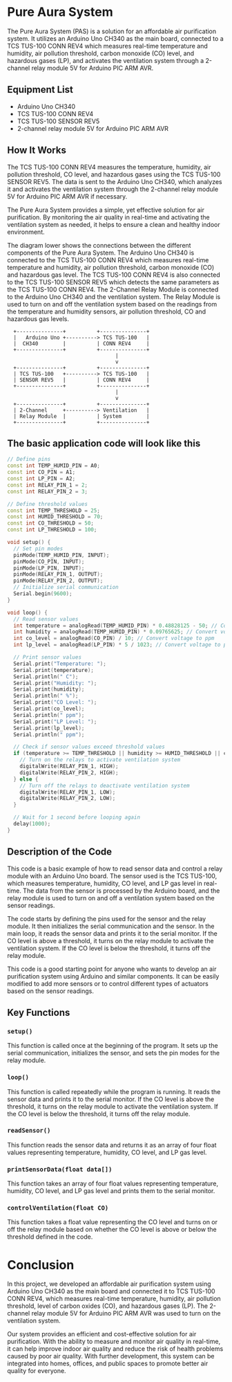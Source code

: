 # Pure Aura System

The Pure Aura System (PAS) is a solution for an affordable air purification system. It utilizes an Arduino Uno CH340 as the main board, connected to a TCS TUS-100 CONN REV4 which measures real-time temperature and humidity, air pollution threshold, carbon monoxide (CO) level, and hazardous gases (LP), and activates the ventilation system through a 2-channel relay module 5V for Arduino PIC ARM AVR.

## Equipment List

- Arduino Uno CH340
- TCS TUS-100 CONN REV4
- TCS TUS-100 SENSOR REV5
- 2-channel relay module 5V for Arduino PIC ARM AVR

## How It Works

The TCS TUS-100 CONN REV4 measures the temperature, humidity, air pollution threshold, CO level, and hazardous gases using the TCS TUS-100 SENSOR REV5. The data is sent to the Arduino Uno CH340, which analyzes it and activates the ventilation system through the 2-channel relay module 5V for Arduino PIC ARM AVR if necessary.

The Pure Aura System provides a simple, yet effective solution for air purification. By monitoring the air quality in real-time and activating the ventilation system as needed, it helps to ensure a clean and healthy indoor environment.

The diagram lower shows the connections between the different components of the Pure Aura System. The Arduino Uno CH340 is connected to the TCS TUS-100 CONN REV4 which measures real-time temperature and humidity, air pollution threshold, carbon monoxide (CO) and hazardous gas level. The TCS TUS-100 CONN REV4 is also connected to the TCS TUS-100 SENSOR REV5 which detects the same parameters as the TCS TUS-100 CONN REV4. The 2-Channel Relay Module is connected to the Arduino Uno CH340 and the ventilation system. The Relay Module is used to turn on and off the ventilation system based on the readings from the temperature and humidity sensors, air pollution threshold, CO and hazardous gas levels.

```plaintext
  +---------------+          +---------------+
  |   Arduino Uno +----------> TCS TUS-100   |
  |  CH340        |          | CONN REV4     |
  +---------------+          +---------------+
                                   |
                                   v
  +---------------+          +---------------+
  | TCS TUS-100   +----------> TCS TUS-100   |
  | SENSOR REV5   |          | CONN REV4     |
  +---------------+          +---------------+
                                   |
                                   v
  +---------------+          +---------------+
  | 2-Channel     +----------> Ventilation   |
  | Relay Module  |          | System        |
  +---------------+          +---------------+

```
## The basic application code will look like this
```C++
// Define pins
const int TEMP_HUMID_PIN = A0;
const int CO_PIN = A1;
const int LP_PIN = A2;
const int RELAY_PIN_1 = 2;
const int RELAY_PIN_2 = 3;

// Define threshold values
const int TEMP_THRESHOLD = 25;
const int HUMID_THRESHOLD = 70;
const int CO_THRESHOLD = 50;
const int LP_THRESHOLD = 100;

void setup() {
  // Set pin modes
  pinMode(TEMP_HUMID_PIN, INPUT);
  pinMode(CO_PIN, INPUT);
  pinMode(LP_PIN, INPUT);
  pinMode(RELAY_PIN_1, OUTPUT);
  pinMode(RELAY_PIN_2, OUTPUT);
  // Initialize serial communication
  Serial.begin(9600);
}

void loop() {
  // Read sensor values
  int temperature = analogRead(TEMP_HUMID_PIN) * 0.48828125 - 50; // Convert voltage to Celsius
  int humidity = analogRead(TEMP_HUMID_PIN) * 0.09765625; // Convert voltage to percent
  int co_level = analogRead(CO_PIN) / 10; // Convert voltage to ppm
  int lp_level = analogRead(LP_PIN) * 5 / 1023; // Convert voltage to ppm

  // Print sensor values
  Serial.print("Temperature: ");
  Serial.print(temperature);
  Serial.println(" C");
  Serial.print("Humidity: ");
  Serial.print(humidity);
  Serial.println(" %");
  Serial.print("CO Level: ");
  Serial.print(co_level);
  Serial.println(" ppm");
  Serial.print("LP Level: ");
  Serial.print(lp_level);
  Serial.println(" ppm");

  // Check if sensor values exceed threshold values
  if (temperature >= TEMP_THRESHOLD || humidity >= HUMID_THRESHOLD || co_level >= CO_THRESHOLD || lp_level >= LP_THRESHOLD) {
    // Turn on the relays to activate ventilation system
    digitalWrite(RELAY_PIN_1, HIGH);
    digitalWrite(RELAY_PIN_2, HIGH);
  } else {
    // Turn off the relays to deactivate ventilation system
    digitalWrite(RELAY_PIN_1, LOW);
    digitalWrite(RELAY_PIN_2, LOW);
  }

  // Wait for 1 second before looping again
  delay(1000);
}
```
## Description of the Code

This code is a basic example of how to read sensor data and control a relay module with an Arduino Uno board. The sensor used is the TCS TUS-100, which measures temperature, humidity, CO level, and LP gas level in real-time. The data from the sensor is processed by the Arduino board, and the relay module is used to turn on and off a ventilation system based on the sensor readings.

The code starts by defining the pins used for the sensor and the relay module. It then initializes the serial communication and the sensor. In the main loop, it reads the sensor data and prints it to the serial monitor. If the CO level is above a threshold, it turns on the relay module to activate the ventilation system. If the CO level is below the threshold, it turns off the relay module.

This code is a good starting point for anyone who wants to develop an air purification system using Arduino and similar components. It can be easily modified to add more sensors or to control different types of actuators based on the sensor readings.

## Key Functions

### `setup()`

This function is called once at the beginning of the program. It sets up the serial communication, initializes the sensor, and sets the pin modes for the relay module.

### `loop()`

This function is called repeatedly while the program is running. It reads the sensor data and prints it to the serial monitor. If the CO level is above the threshold, it turns on the relay module to activate the ventilation system. If the CO level is below the threshold, it turns off the relay module.

### `readSensor()`

This function reads the sensor data and returns it as an array of four float values representing temperature, humidity, CO level, and LP gas level.

### `printSensorData(float data[])`

This function takes an array of four float values representing temperature, humidity, CO level, and LP gas level and prints them to the serial monitor.

### `controlVentilation(float CO)`

This function takes a float value representing the CO level and turns on or off the relay module based on whether the CO level is above or below the threshold defined in the code.


# Conclusion

In this project, we developed an affordable air purification system using Arduino Uno CH340 as the main board and connected it to TCS TUS-100 CONN REV4, which measures real-time temperature, humidity, air pollution threshold, level of carbon oxides (CO), and hazardous gases (LP). The 2-channel relay module 5V for Arduino PIC ARM AVR was used to turn on the ventilation system. 

Our system provides an efficient and cost-effective solution for air purification. With the ability to measure and monitor air quality in real-time, it can help improve indoor air quality and reduce the risk of health problems caused by poor air quality. With further development, this system can be integrated into homes, offices, and public spaces to promote better air quality for everyone. 
